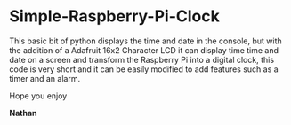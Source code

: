 # Simple-Raspberry-Pi-Clock

This basic bit of python displays the time and date in the console, but with the addition of a Adafruit 16x2 Character LCD it can display time time and date on a screen and transform the Raspberry Pi into a digital clock, this code is very short and it can be easily modified to add features such as a timer and an alarm.

Hope you enjoy

**Nathan**
